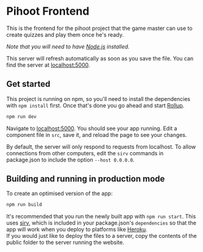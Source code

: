 # Pihoot Frontend

This is the frontend for the pihoot project that the game master can use to create quizzes and play them once he's ready.

*Note that you will need to have [Node.js](https://nodejs.org) installed.*

This server will refresh automatically as soon as you save the file. You can find the server at [localhost:5000](http://localhost:5000).


## Get started

This project is running on npm, so you'll need to install the dependencies with `npm install` first. Once that's done you go ahead and start [Rollup](https://rollupjs.org).

```bash
npm run dev
```

Navigate to [localhost:5000](http://localhost:5000). You should see your app running. Edit a component file in `src`, save it, and reload the page to see your changes.

By default, the server will only respond to requests from localhost. To allow connections from other computers, edit the `sirv` commands in package.json to include the option `--host 0.0.0.0`.


## Building and running in production mode

To create an optimised version of the app:

```bash
npm run build
```

It's recommended that you run the newly built app with `npm run start`. This uses [sirv](https://github.com/lukeed/sirv), which is included in your package.json's `dependencies` so that the app will work when you deploy to platforms like [Heroku](https://heroku.com).<br>
If you would just like to deploy the files to a server, copy the contents of the public folder to the server running the website.
